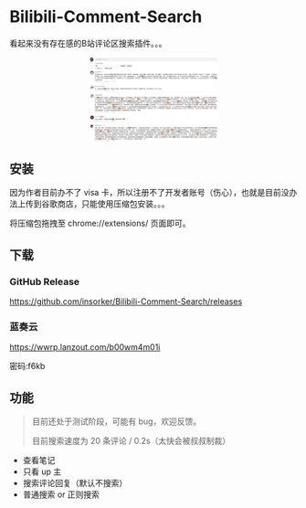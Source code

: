 # Bilibili-Comment-Search

看起来没有存在感的B站评论区搜索插件。。。

<div align="center">
  <img width="45%" src="./img/demo.png" />
</div>

## 安装

因为作者目前办不了 visa 卡，所以注册不了开发者账号（伤心），也就是目前没办法上传到谷歌商店，只能使用压缩包安装。。。

将压缩包拖拽至 chrome://extensions/ 页面即可。

## 下载

### GitHub Release

https://github.com/insorker/Bilibili-Comment-Search/releases

### 蓝奏云

https://wwrp.lanzout.com/b00wm4m01i

密码:f6kb

## 功能

> 目前还处于测试阶段，可能有 bug，欢迎反馈。
>
> 目前搜索速度为 20 条评论 / 0.2s（太快会被叔叔制裁）

- 查看笔记
- 只看 up 主
- 搜索评论回复（默认不搜索）
- 普通搜索 or 正则搜索